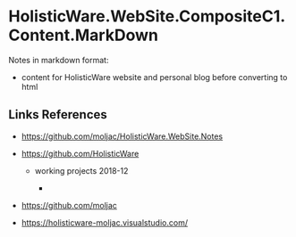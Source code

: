 # HolisticWare.WebSite.CompositeC1.Content.MarkDown

Notes in markdown format:

*   content for HolisticWare website and personal blog before converting to html


## Links References

*   https://github.com/moljac/HolisticWare.WebSite.Notes

*   https://github.com/HolisticWare

    *   working projects 2018-12

        *   

*   https://github.com/moljac

*   https://holisticware-moljac.visualstudio.com/